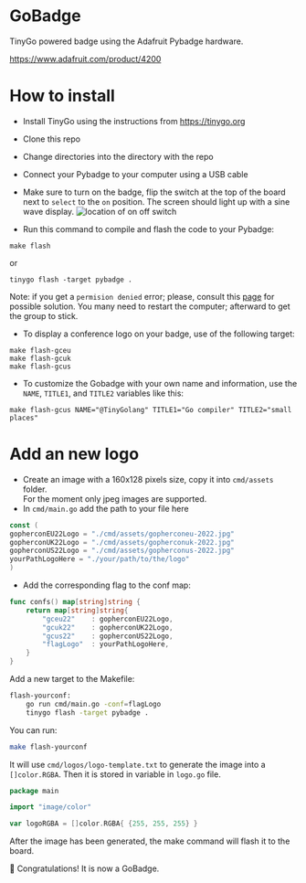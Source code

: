 # GoBadge

TinyGo powered badge using the Adafruit Pybadge hardware.

https://www.adafruit.com/product/4200

# How to install

- Install TinyGo using the instructions from https://tinygo.org

- Clone this repo

- Change directories into the directory with the repo

- Connect your Pybadge to your computer using a USB cable

- Make sure to turn on the badge, flip the switch at the top of the board next to `select` to the `on` position. The screen should light up with a sine wave display.
![location of on off switch](assets/on_off.jpg "on off switch location")


- Run this command to compile and flash the code to your Pybadge:

```
make flash
```

or 

```
tinygo flash -target pybadge .
```

Note: if you get a `permision denied` error; please, consult this [page](https://tinygo.org/docs/guides/tinygo-flash-errors/) for possible solution. You many need to restart the computer; afterward to get the group to stick.

- To display a conference logo on your badge, use of the following target:
```
make flash-gceu
make flash-gcuk
make flash-gcus
```

- To customize the Gobadge with your own name and information, use the `NAME`, `TITLE1`, and `TITLE2` variables like this:

```
make flash-gcus NAME="@TinyGolang" TITLE1="Go compiler" TITLE2="small places"
```

# Add an new logo

- Create an image with a 160x128 pixels size, copy it into `cmd/assets` folder.  
For the moment only jpeg images are supported.  
- In `cmd/main.go` add the path to your file here

```go
const (
gopherconEU22Logo = "./cmd/assets/gopherconeu-2022.jpg"
gopherconUK22Logo = "./cmd/assets/gopherconuk-2022.jpg"
gopherconUS22Logo = "./cmd/assets/gopherconus-2022.jpg"
yourPathLogoHere = "./your/path/to/the/logo"
)
```

- Add the corresponding flag to the conf map:

```go
func confs() map[string]string {
	return map[string]string{
		"gceu22"    : gopherconEU22Logo,
		"gcuk22"    : gopherconUK22Logo,
		"gcus22"    : gopherconUS22Logo,
		"flagLogo"  : yourPathLogoHere,
	}
}
```

Add a new target to the Makefile:

```bash
flash-yourconf:
	go run cmd/main.go -conf=flagLogo
	tinygo flash -target pybadge .
```

You can run:

```bash
make flash-yourconf
```

It will use `cmd/logos/logo-template.txt` to generate the image into a `[]color.RGBA`.
Then it is stored in variable in `logo.go` file.

```go
package main

import "image/color"

var logoRGBA = []color.RGBA{ {255, 255, 255} }
```

After the image has been generated, the make command will flash it to the board.


👏 Congratulations! It is now a GoBadge.
